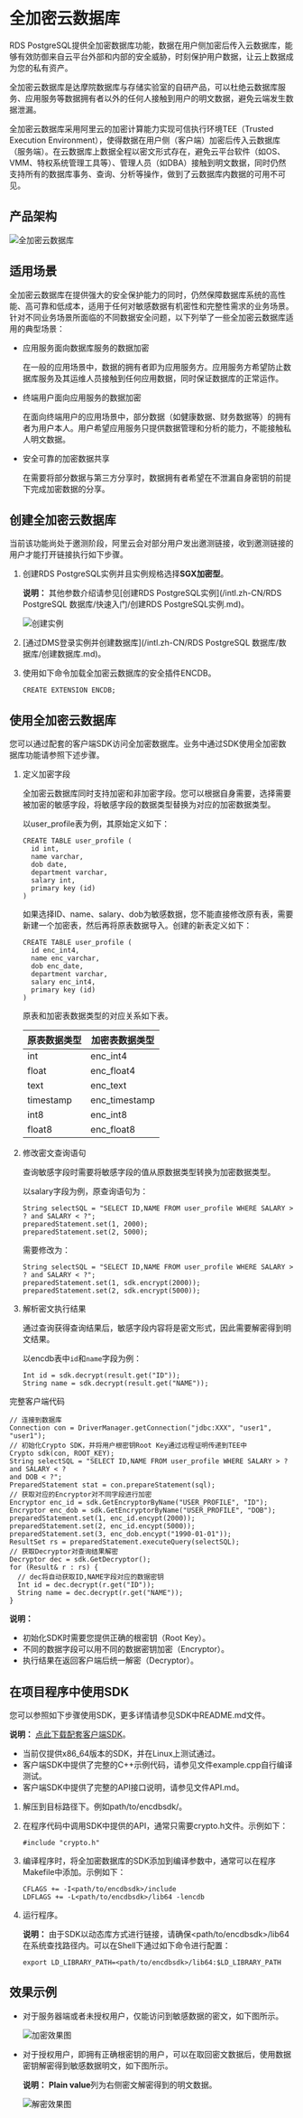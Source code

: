 # 全加密云数据库

RDS PostgreSQL提供全加密数据库功能，数据在用户侧加密后传入云数据库，能够有效防御来自云平台外部和内部的安全威胁，时刻保护用户数据，让云上数据成为您的私有资产。

全加密云数据库是达摩院数据库与存储实验室的自研产品，可以杜绝云数据库服务、应用服务等数据拥有者以外的任何人接触到用户的明文数据，避免云端发生数据泄漏。

全加密云数据库采用阿里云的加密计算能力实现可信执行环境TEE（Trusted Execution Environment），使得数据在用户侧（客户端）加密后传入云数据库（服务端）。在云数据库上数据全程以密文形式存在，避免云平台软件（如OS、VMM、特权系统管理工具等）、管理人员（如DBA）接触到明文数据，同时仍然支持所有的数据库事务、查询、分析等操作，做到了云数据库内数据的可用不可见。

## 产品架构

![全加密云数据库](https://static-aliyun-doc.oss-cn-hangzhou.aliyuncs.com/assets/img/zh-CN/6477559951/p67960.png)

## 适用场景

全加密云数据库在提供强大的安全保护能力的同时，仍然保障数据库系统的高性能、高可靠和低成本，适用于任何对敏感数据有机密性和完整性需求的业务场景。针对不同业务场景所面临的不同数据安全问题，以下列举了一些全加密云数据库适用的典型场景：

-   应用服务面向数据库服务的数据加密

    在一般的应用场景中，数据的拥有者即为应用服务方。应用服务方希望防止数据库服务及其运维人员接触到任何应用数据，同时保证数据库的正常运作。

-   终端用户面向应用服务的数据加密

    在面向终端用户的应用场景中，部分数据（如健康数据、财务数据等）的拥有者为用户本人。用户希望应用服务只提供数据管理和分析的能力，不能接触私人明文数据。

-   安全可靠的加密数据共享

    在需要将部分数据与第三方分享时，数据拥有者希望在不泄漏自身密钥的前提下完成加密数据的分享。


## 创建全加密云数据库

当前该功能尚处于邀测阶段，阿里云会对部分用户发出邀测链接，收到邀测链接的用户才能打开链接执行如下步骤。

1.  创建RDS PostgreSQL实例并且实例规格选择**SGX加密型**。

    **说明：** 其他参数介绍请参见[创建RDS PostgreSQL实例](/intl.zh-CN/RDS PostgreSQL 数据库/快速入门/创建RDS PostgreSQL实例.md)。

    ![创建实例](https://static-aliyun-doc.oss-cn-hangzhou.aliyuncs.com/assets/img/zh-CN/6477559951/p67970.png)

2.  [通过DMS登录实例并创建数据库](/intl.zh-CN/RDS PostgreSQL 数据库/数据库/创建数据库.md)。

3.  使用如下命令加载全加密云数据库的安全插件ENCDB。

    ```
    CREATE EXTENSION ENCDB;
    ```


## 使用全加密云数据库

您可以通过配套的客户端SDK访问全加密数据库。业务中通过SDK使用全加密数据库功能请参照下述步骤。

1.  定义加密字段

    全加密云数据库同时支持加密和非加密字段。您可以根据自身需要，选择需要被加密的敏感字段，将敏感字段的数据类型替换为对应的加密数据类型。

    以user\_profile表为例，其原始定义如下：

    ```
    CREATE TABLE user_profile (
      id int,
      name varchar,
      dob date,
      department varchar,
      salary int,
      primary key (id)
    )
    ```

    如果选择ID、name、salary、dob为敏感数据，您不能直接修改原有表，需要新建一个加密表，然后再将原表数据导入。创建的新表定义如下：

    ```
    CREATE TABLE user_profile (
      id enc_int4,
      name enc_varchar,
      dob enc_date,
      department varchar,
      salary enc_int4,
      primary key (id)
    )
    ```

    原表和加密表数据类型的对应关系如下表。

    |原表数据类型|加密表数据类型|
    |------|-------|
    |int|enc\_int4|
    |float|enc\_float4|
    |text|enc\_text|
    |timestamp|enc\_timestamp|
    |int8|enc\_int8|
    |float8|enc\_float8|

2.  修改密文查询语句

    查询敏感字段时需要将敏感字段的值从原数据类型转换为加密数据类型。

    以salary字段为例，原查询语句为：

    ```
    String selectSQL = "SELECT ID,NAME FROM user_profile WHERE SALARY > ? and SALARY < ?";
    preparedStatement.set(1, 2000);
    preparedStatement.set(2, 5000);
    ```

    需要修改为：

    ```
    String selectSQL = "SELECT ID,NAME FROM user_profile WHERE SALARY > ? and SALARY < ?";
    preparedStatement.set(1, sdk.encrypt(2000));
    preparedStatement.set(2, sdk.encrypt(5000));
    ```

3.  解析密文执行结果

    通过查询获得查询结果后，敏感字段内容将是密文形式，因此需要解密得到明文结果。

    以encdb表中`id`和`name`字段为例：

    ```
    Int id = sdk.decrypt(result.get("ID"));
    String name = sdk.decrypt(result.get("NAME"));
    ```


完整客户端代码

```
// 连接到数据库
Connection con = DriverManager.getConnection("jdbc:XXX", "user1", "user1");
// 初始化Crypto SDK，并将用户根密钥Root Key通过远程证明传递到TEE中
Crypto sdk(con, ROOT_KEY);
String selectSQL = "SELECT ID,NAME FROM user_profile WHERE SALARY > ? and SALARY < ?
and DOB < ?";
PreparedStatement stat = con.prepareStatement(sql);
// 获取对应的Encryptor对不同字段进行加密
Encryptor enc_id = sdk.GetEncryptorByName("USER_PROFILE", "ID");
Encryptor enc_dob = sdk.GetEncryptorByName("USER_PROFILE", "DOB");
preparedStatement.set(1, enc_id.encypt(2000));
preparedStatement.set(2, enc_id.encypt(5000));
preparedStatement.set(3, enc_dob.encypt("1990-01-01"));
ResultSet rs = preparedStatement.executeQuery(selectSQL);
// 获取Decryptor对查询结果解密
Decryptor dec = sdk.GetDecryptor();
for (Result& r : rs) {
  // dec将自动获取ID,NAME字段对应的数据密钥
  Int id = dec.decrypt(r.get("ID"));
  String name = dec.decrypt(r.get("NAME"));
}
```

**说明：**

-   初始化SDK时需要您提供正确的根密钥（Root Key）。
-   不同的数据字段可以用不同的数据密钥加密（Encryptor）。
-   执行结果在返回客户端后统一解密（Decryptor）。

## 在项目程序中使用SDK

您可以参照如下步骤使用SDK，更多详情请参见SDK中README.md文件。

**说明：** [点此下载配套客户端SDK](http://docs-aliyun.cn-hangzhou.oss.aliyun-inc.com/assets/attach/144151/cn_zh/1574652114855/encdbsdk.tar.gz)。

-   当前仅提供x86\_64版本的SDK，并在Linux上测试通过。
-   客户端SDK中提供了完整的C++示例代码，请参见文件example.cpp自行编译测试。
-   客户端SDK中提供了完整的API接口说明，请参见文件API.md。

1.  解压到目标路径下。例如path/to/encdbsdk/。
2.  在程序代码中调用SDK中提供的API，通常只需要crypto.h文件。示例如下：

    ```
    #include "crypto.h"
    ```

3.  编译程序时，将全加密数据库的SDK添加到编译参数中，通常可以在程序Makefile中添加。示例如下：

    ```
    CFLAGS += -I<path/to/encdbsdk>/include
    LDFLAGS += -L<path/to/encdbsdk>/lib64 -lencdb
    ```

4.  运行程序。

    **说明：** 由于SDK以动态库方式进行链接，请确保<path/to/encdbsdk\>/lib64在系统查找路径内。可以在Shell下通过如下命令进行配置：

    ```
    export LD_LIBRARY_PATH=<path/to/encdbsdk>/lib64:$LD_LIBRARY_PATH
    ```


## 效果示例

-   对于服务器端或者未授权用户，仅能访问到敏感数据的密文，如下图所示。

    ![加密效果图](https://static-aliyun-doc.oss-cn-hangzhou.aliyuncs.com/assets/img/zh-CN/6477559951/p67977.png)

-   对于授权用户，即拥有正确根密钥的用户，可以在取回密文数据后，使用数据密钥解密得到敏感数据明文，如下图所示。

    **说明：** **Plain value**列为右侧密文解密得到的明文数据。

    ![解密效果图](https://static-aliyun-doc.oss-cn-hangzhou.aliyuncs.com/assets/img/zh-CN/6477559951/p67978.png)



